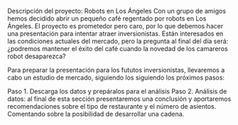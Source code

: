 Descripción del proyecto: Robots en Los Ángeles
Con un grupo de amigos hemos decidido abrir un pequeño café regentado por robots en Los Ángeles. El proyecto es prometedor pero caro, por lo que debemos hacer una presentación para intentar atraer inversionistas. Están interesados en las condiciones actuales del mercado, pero la pregunta al final del día será: ¿podremos mantener el éxito del café cuando la novedad de los camareros robot desaparezca?

Para preparar la presentación para los fututos inversionistas, llevaremos a cabo un estudio de mercado, siguiendo los siguiendo los próximos pasos:

Paso 1. Descarga los datos y prepáralos para el análisis
Paso 2. Análisis de datos: al final de esta sección presentaremos una conclusión y aportaremos recomendaciones sobre el tipo de restaurante y el número de asientos. Comentando sobre la posibilidad de desarrollar una cadena.
